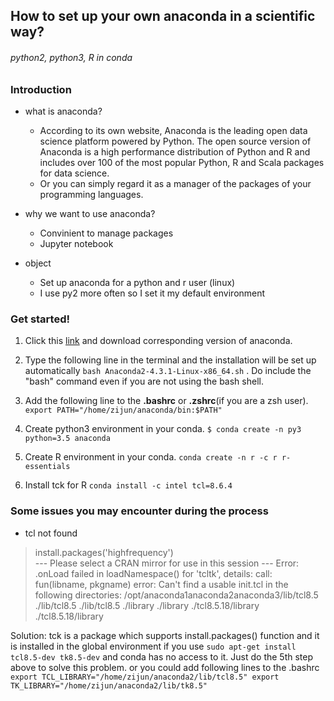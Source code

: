 ## How to set up your own anaconda in a scientific way?

###### python2, python3, R in conda

### Introduction

* what is anaconda?

  - According to its own website, Anaconda is the leading open data science platform powered by Python. The open source version of Anaconda is a high performance distribution of Python and R and includes over 100 of the most popular Python, R and Scala packages for data science.
  - Or you can simply regard it as a manager of the packages of your programming languages.

* why we want to use anaconda?

  - Convinient to manage packages
  - Jupyter notebook
 
* object
  - Set up anaconda for a python and r user (linux)
  - I use py2 more often so I set it my default environment

### Get started!

1. Click this [link](https://www.continuum.io/downloads) and download corresponding version of anaconda. 

2. Type the following line in the terminal and the installation will be set up automatically
        ```bash Anaconda2-4.3.1-Linux-x86_64.sh``` . 
    Do include the "bash" command even if you are not using the bash shell.

3. Add the following line to the **.bashrc** or **.zshrc**(if you are a zsh user).
        ```export PATH="/home/zijun/anaconda/bin:$PATH"```

4. Create python3 environment in your conda. 
        ```$ conda create -n py3 python=3.5 anaconda```

5. Create R environment in your conda.
        ```conda create -n r -c r r-essentials```
        
6. Install tck for R
        ```conda install -c intel tcl=8.6.4```

### Some issues you may encounter during the process
* tcl not found
> install.packages('highfrequency')  
--- Please select a CRAN mirror for use in this session ---
Error: .onLoad failed in loadNamespace() for 'tcltk', details:
call: fun(libname, pkgname)
error: Can't find a usable init.tcl in the following directories: 
/opt/anaconda1anaconda2anaconda3/lib/tcl8.5 ./lib/tcl8.5 ./lib/tcl8.5 ./library ./library ./tcl8.5.18/library ./tcl8.5.18/library

Solution: tck is a package which supports install.packages() function and it is installed in the global environment if you use ```sudo apt-get install tcl8.5-dev tk8.5-dev``` and conda has no access to it. Just do the 5th step above to solve this problem.
              or you could add following lines to the .bashrc
              ``` export TCL_LIBRARY="/home/zijun/anaconda2/lib/tcl8.5"
              export TK_LIBRARY="/home/zijun/anaconda2/lib/tk8.5" ```



